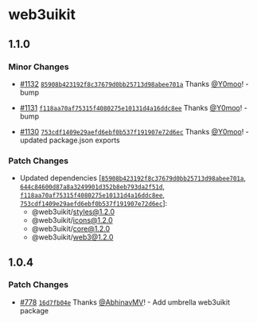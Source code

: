 # web3uikit

## 1.1.0

### Minor Changes

-   [#1132](https://github.com/web3ui/web3uikit/pull/1132) [`85908b423192f8c37679d0bb25713d98abee701a`](https://github.com/web3ui/web3uikit/commit/85908b423192f8c37679d0bb25713d98abee701a) Thanks [@Y0moo](https://github.com/Y0moo)! - bump

-   [#1131](https://github.com/web3ui/web3uikit/pull/1131) [`f118aa70af75315f4080275e10131d4a16ddc8ee`](https://github.com/web3ui/web3uikit/commit/f118aa70af75315f4080275e10131d4a16ddc8ee) Thanks [@Y0moo](https://github.com/Y0moo)! - bump

-   [#1130](https://github.com/web3ui/web3uikit/pull/1130) [`753cdf1409e29aefd6ebf0b537f191907e72d6ec`](https://github.com/web3ui/web3uikit/commit/753cdf1409e29aefd6ebf0b537f191907e72d6ec) Thanks [@Y0moo](https://github.com/Y0moo)! - updated package.json exports

### Patch Changes

-   Updated dependencies [[`85908b423192f8c37679d0bb25713d98abee701a`](https://github.com/web3ui/web3uikit/commit/85908b423192f8c37679d0bb25713d98abee701a), [`644c84600d87a8a3249901d352b8eb793da2f51d`](https://github.com/web3ui/web3uikit/commit/644c84600d87a8a3249901d352b8eb793da2f51d), [`f118aa70af75315f4080275e10131d4a16ddc8ee`](https://github.com/web3ui/web3uikit/commit/f118aa70af75315f4080275e10131d4a16ddc8ee), [`753cdf1409e29aefd6ebf0b537f191907e72d6ec`](https://github.com/web3ui/web3uikit/commit/753cdf1409e29aefd6ebf0b537f191907e72d6ec)]:
    -   @web3uikit/styles@1.2.0
    -   @web3uikit/icons@1.2.0
    -   @web3uikit/core@1.2.0
    -   @web3uikit/web3@1.2.0

## 1.0.4

### Patch Changes

-   [#778](https://github.com/web3ui/web3uikit/pull/778) [`16d7fb04e`](https://github.com/web3ui/web3uikit/commit/16d7fb04edd089660f5642472d8e51b8818aa926) Thanks [@AbhinavMV](https://github.com/AbhinavMV)! - Add umbrella web3uikit package
